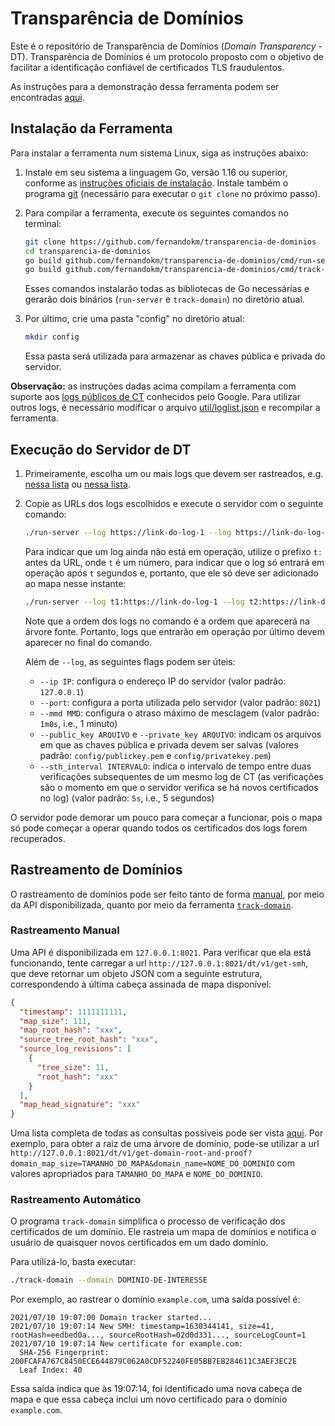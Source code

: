 # Transparência de Domínios

Este é o repositório de Transparência de Domínios (_Domain Transparency_ - DT). Transparência de Domínios é
um protocolo proposto com o objetivo de facilitar a identificação confiável
de certificados TLS fraudulentos.

As instruções para a demonstração dessa ferramenta podem ser encontradas [aqui](demo/README.md).

## Instalação da Ferramenta

Para instalar a ferramenta num sistema Linux, siga as instruções abaixo:

1. Instale em seu sistema a linguagem Go, versão 1.16 ou superior, conforme
   as [instruções oficiais de instalação](https://golang.org/doc/install).
   Instale também o programa [git](https://git-scm.com/downloads)
   (necessário para executar o `git clone` no próximo passo).

2. Para compilar a ferramenta, execute os seguintes comandos no terminal:

   ```bash
   git clone https://github.com/fernandokm/transparencia-de-dominios
   cd transparencia-de-dominios
   go build github.com/fernandokm/transparencia-de-dominios/cmd/run-server
   go build github.com/fernandokm/transparencia-de-dominios/cmd/track-domain
   ```

   Esses comandos instalarão todas as bibliotecas de Go necessárias e
   gerarão dois binários (`run-server` e `track-domain`) no diretório atual.

3. Por último, crie uma pasta "config" no diretório atual:

   ```bash
   mkdir config
   ```

   Essa pasta será utilizada para armazenar as chaves pública e privada do servidor.

**Observação:** as instruções dadas acima compilam a ferramenta com suporte
aos [logs públicos de CT](https://www.gstatic.com/ct/log_list/v2/all_logs_list.json)
conhecidos pelo Google. Para utilizar outros logs, é necessário modificar
o arquivo [util/loglist.json](util/loglist.json) e recompilar a ferramenta.

## Execução do Servidor de DT

1. Primeiramente, escolha um ou mais logs que devem ser rastreados,
   e.g. [nessa lista](https://ct.cloudflare.com/logs) ou
   [nessa lista](https://www.gstatic.com/ct/log_list/v2/log_list.json).

2. Copie as URLs dos logs escolhidos e execute o servidor com o seguinte
   comando:

   ```bash
   ./run-server --log https://link-do-log-1 --log https://link-do-log-2 ...
   ```

   Para indicar que um log ainda não está em operação, utilize o prefixo `t:`
   antes da URL, onde `t` é um número, para indicar que o log só entrará em
   operação após `t` segundos e, portanto, que ele só deve ser adicionado
   ao mapa nesse instante:

   ```bash
   ./run-server --log t1:https://link-do-log-1 --log t2:https://link-do-log-2 ...
   ```

   Note que a ordem dos logs no comando é a ordem que aparecerá na árvore fonte.
   Portanto, logs que entrarão em operação por último devem aparecer no final
   do comando.

   Além de `--log`, as seguintes flags podem ser úteis:

   - `--ip IP`: configura o endereço IP do servidor (valor padrão: `127.0.0.1`)
   - `--port`: configura a porta utilizada pelo servidor (valor padrão: `8021`)
   - `--mmd MMD`: configura o atraso máximo de mesclagem (valor padrão: `1m0s`, i.e., 1 minuto)
   - `--public_key ARQUIVO` e `--private_key ARQUIVO`: indicam os arquivos em que as
     chaves pública e privada devem ser salvas (valores padrão: `config/publickey.pem`
     e `config/privatekey.pem`)
   - `--sth_interval INTERVALO`: indica o intervalo de tempo entre duas verificações
     subsequentes de um mesmo log de CT (as verificações são o momento em que o servidor
     verifica se há novos certificados no log) (valor padrão: `5s`, i.e., 5 segundos)

O servidor pode demorar um pouco para começar a funcionar, pois o mapa
só pode começar a operar quando todos os certificados dos logs forem
recuperados.

## Rastreamento de Domínios

O rastreamento de domínios pode ser feito tanto de forma
[manual](#rastreamento-manual), por meio da API disponibilizada, quanto por meio
da ferramenta [`track-domain`](#rastreamento-automático).

### Rastreamento Manual

Uma API é disponibilizada em `127.0.0.1:8021`. Para verificar que ela está
funcionando, tente carregar a url `http://127.0.0.1:8021/dt/v1/get-smh`,
que deve retornar um objeto JSON com a seguinte estrutura, correspondendo
à última cabeça assinada de mapa disponível:

```json
{
  "timestamp": 1111111111,
  "map_size": 111,
  "map_root_hash": "xxx",
  "source_tree_root_hash": "xxx",
  "source_log_revisions": [
    {
      "tree_size": 11,
      "root_hash": "xxx"
    }
  ],
  "map_head_signature": "xxx"
}
```

Uma lista completa de todas as consultas possíveis pode ser vista [aqui](API.md).
Por exemplo, para obter a raiz de uma árvore de domínio, pode-se utilizar a url
`http://127.0.0.1:8021/dt/v1/get-domain-root-and-proof?domain_map_size=TAMANHO_DO_MAPA&domain_name=NOME_DO_DOMINIO`
com valores apropriados para `TAMANHO_DO_MAPA` e `NOME_DO_DOMINIO`.

### Rastreamento Automático

O programa `track-domain` simplifica o processo de verificação
dos certificados de um domínio. Ele rastreia um mapa de domínios
e notifica o usuário de quaisquer novos certificados em um dado domínio.

Para utilizá-lo, basta executar:

```bash
./track-domain --domain DOMINIO-DE-INTERESSE
```

Por exemplo, ao rastrear o domínio `example.com`, uma saída possível é:

```text
2021/07/10 19:07:00 Domain tracker started...
2021/07/10 19:07:14 New SMH: timestamp=1630344141, size=41, rootHash=eedbed0a..., sourceRootHash=02d0d331..., sourceLogCount=1
2021/07/10 19:07:14 New certificate for example.com:
  SHA-256 Fingerprint: 200FCAFA767C8450ECE644879C062A0CDF52240FE05BB7EB284611C3AEF3EC2E
  Leaf Index: 40
```

Essa saída indica que às 19:07:14, foi identificado uma nova cabeça de mapa
e que essa cabeça inclui um novo certificado para o domínio `example.com`.
